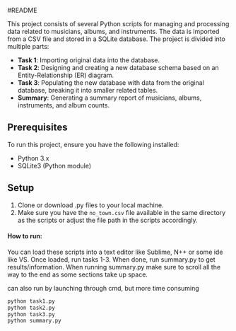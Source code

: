 #README

This project consists of several Python scripts for managing and processing data related to musicians, albums, and instruments. The data is imported from a CSV file and stored in a SQLite database. The project is divided into multiple parts:

- **Task 1**: Importing original data into the database.
- **Task 2**: Designing and creating a new database schema based on an Entity-Relationship (ER) diagram.
- **Task 3**: Populating the new database with data from the original database, breaking it into smaller related tables.
- **Summary**: Generating a summary report of musicians, albums, instruments, and album counts.

## Prerequisites

To run this project, ensure you have the following installed:

- Python 3.x
- SQLite3 (Python module)

## Setup

1. Clone or download .py files to your local machine.
2. Make sure you have the `no_town.csv` file available in the same directory as the scripts or adjust the file path in the scripts accordingly.

#### How to run:
You can load these scripts into a text editor like Sublime, N++ or some ide like VS.
Once loaded, run tasks 1-3. When done, run summary.py to get results/information.
When running summary.py make sure to scroll all the way to the end as some sections take up space.

can also run by launching through cmd, but more time consuming
```bash
python task1.py	
python task2.py	
python task3.py	
python summary.py 

